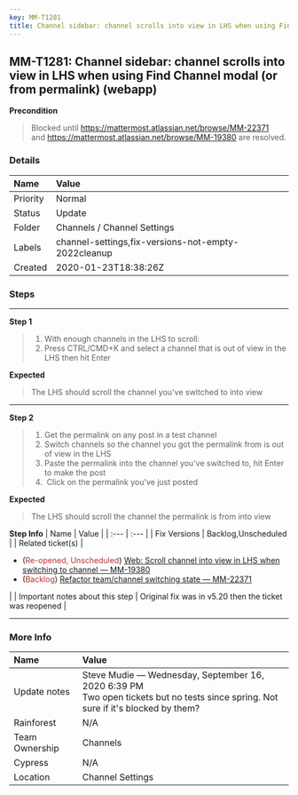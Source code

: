 ```yaml
---
key: MM-T1281
title: Channel sidebar: channel scrolls into view in LHS when using Find Channel modal (or from permalink) (webapp)
---
```


## MM-T1281: Channel sidebar: channel scrolls into view in LHS when using Find Channel modal (or from permalink) (webapp)

**Precondition**

> <article>Blocked until&nbsp;<a href="https://mattermost.atlassian.net/browse/MM-22371">https://mattermost.atlassian.net/browse/MM-22371</a> and&nbsp;<a href="https://mattermost.atlassian.net/browse/MM-19380" rel="noopener noreferrer" target="_blank">https://mattermost.atlassian.net/browse/MM-19380</a>&nbsp;are resolved.</article>

### Details

| Name     | Value                                               |
| :------- | :-------------------------------------------------- |
| Priority | Normal                                              |
| Status   | Update                                              |
| Folder   | Channels / Channel Settings                         |
| Labels   | channel-settings,fix-versions-not-empty-2022cleanup |
| Created  | 2020-01-23T18:38:26Z                                |

### Steps

<hr/>

**Step 1**

> <article><ol><li>With enough channels in the LHS to scroll:</li><li>Press CTRL/CMD+K and select a channel that is out of view in the LHS then hit Enter</li></ol></article>

**Expected**

> <article>The LHS should scroll the channel you've switched to into view</article>

<hr/>

**Step 2**

> <article><ol><li>Get the permalink on any post in a test channel</li><li>Switch channels so the channel you got the permalink from is out of view in the LHS</li><li>Paste the permalink into the channel you've switched to, hit Enter to make the post</li><li> Click on the permalink you've just posted</li></ol></article>

**Expected**

> <article>The LHS should scroll the channel the permalink is from into view</article>

**Step Info**
| Name | Value |
| :--- | :--- |
| Fix Versions | Backlog,Unscheduled |
| Related ticket(s) | <ul><li>(<span style="color:rgb(184, 49, 47)">Re-opened, Unscheduled</span>) <a href="https://mattermost.atlassian.net/browse/MM-19380" rel="noopener noreferrer" target="_blank">Web: Scroll channel into view in LHS when switching to channel — MM-19380</a></li><li>(<span style="color:rgb(184, 49, 47)">Backlog</span>) <a href="https://mattermost.atlassian.net/browse/MM-22371">Refactor team/channel switching state — MM-22371</a></li></ul> |
| Important notes about this step | Original fix was in v5.20 then the ticket was reopened |

<hr/>

### More Info

| Name           | Value                                                                                                                                |
| :------------- | :----------------------------------------------------------------------------------------------------------------------------------- |
| Update notes   | Steve Mudie — Wednesday, September 16, 2020 6:39 PM<br>Two open tickets but no tests since spring. Not sure if it's blocked by them? |
| Rainforest     | N/A                                                                                                                                  |
| Team Ownership | Channels                                                                                                                             |
| Cypress        | N/A                                                                                                                                  |
| Location       | Channel Settings                                                                                                                     |
